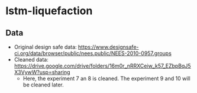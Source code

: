 # lstm-liquefaction
## Data
* Original design safe data: https://www.designsafe-ci.org/data/browser/public/nees.public/NEES-2010-0957.groups
* Cleaned data: https://drive.google.com/drive/folders/16m0r_nRRXCeiw_k57_EZbpBqJ5X3VywW?usp=sharing
  * Here, the experiment 7 an 8 is cleaned. The experiment 9 and 10 will be cleaned later.